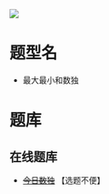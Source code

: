 ![](https://cn.sudoku.today/pic/03/minimax/54231_450807.png)

# 题型名
- 最大最小和数独

# 题库

## 在线题库

- ~~[今日数独]~~ 【选题不便】

[今日数独]: https://cn.sudoku.today/g-minimax-sudoku/